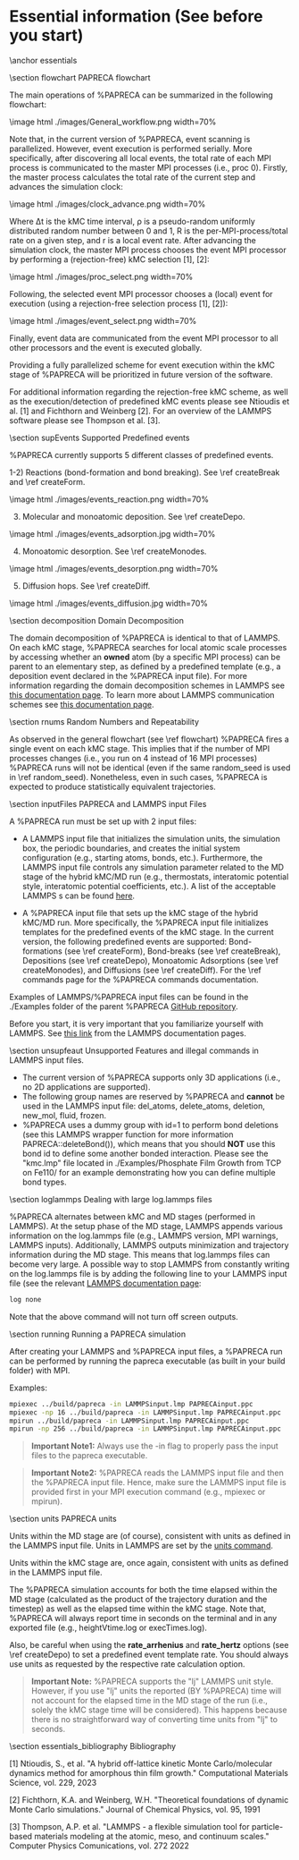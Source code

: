 # Essential information (See before you start)

\anchor essentials

\section flowchart PAPRECA flowchart

The main operations of %PAPRECA can be summarized in the following flowchart:

\image html ./images/General_workflow.png width=70%

Note that, in the current version of %PAPRECA, event scanning is parallelized. However, event execution is performed serially. More specifically,
after discovering all local events, the total rate of each MPI process is communicated to the master MPI processes (i.e., proc 0). 
Firstly, the master process calculates the total rate of the current step and advances the simulation clock:

\image html ./images/clock_advance.png width=70%

Where Δt is the kMC time interval, ρ is a pseudo-random uniformly distributed random number between 0 and 1, R is the per-MPI-process/total rate on a given step, and r is a local event rate.
After advancing the simulation clock, the master MPI process chooses the event MPI processor by performing a (rejection-free) kMC selection [1], [2]:

\image html ./images/proc_select.png width=70%

Following, the selected event MPI processor chooses a (local) event for execution (using a rejection-free selection process [1], [2]):

\image html ./images/event_select.png width=70%

Finally, event data are communicated from the event MPI processor to all other processors and the event is executed globally.

Providing a fully parallelized scheme for event execution within the kMC stage of %PAPRECA will be prioritized in future version of the software.

For additional information regarding the rejection-free kMC scheme, as well as the execution/detection of predefined kMC events please see Ntioudis et al. [1] and Fichthorn and Weinberg [2].
For an overview of the LAMMPS software please see Thompson et al. [3].

\section supEvents Supported Predefined events

%PAPRECA currently supports 5 different classes of predefined events.

1-2) Reactions (bond-formation and bond breaking). See \ref createBreak and \ref createForm.

\image html ./images/events_reaction.png width=70%

3) Molecular and monoatomic deposition. See \ref createDepo.

\image html ./images/events_adsorption.jpg width=70%

4) Monoatomic desorption. See \ref createMonodes.

\image html ./images/events_desorption.png width=70%

5) Diffusion hops. See \ref createDiff.

\image html ./images/events_diffusion.jpg width=70%


\section decomposition Domain Decomposition

The domain decomposition of %PAPRECA is identical to that of LAMMPS. On each kMC stage, %PAPRECA searches for local atomic scale processes by accessing whether
an **owned** atom (by a specific MPI process) can be parent to an elementary step, as defined by a predefined template (e.g., a deposition event declared in the %PAPRECA input file).
For more information regarding the domain decomposition schemes in LAMMPS see [this documentation page](https://docs.lammps.org/Developer_par_part.html). To learn more about
LAMMPS communication schemes see [this documentation page](https://docs.lammps.org/Developer_par_comm.html).

\section rnums Random Numbers and Repeatability


As observed in the general flowchart (see \ref flowchart) %PAPRECA fires a single event on each kMC stage. This implies that if the number of MPI processes changes (i.e., you run on 4 instead of 16 MPI processes)
%PAPRECA runs will not be identical (even if the same random_seed is used in \ref random_seed). Nonetheless, even in such cases, %PAPRECA is expected to produce statistically equivalent trajectories.

\section inputFiles PAPRECA and LAMMPS input Files

A %PAPRECA run must be set up with 2 input files:

- A LAMMPS input file that initializes the simulation units, the simulation box, the periodic boundaries, and creates the initial system configuration (e.g., starting atoms, bonds, etc.).
Furthermore, the LAMMPS input file controls any simulation parameter related to the MD stage of the hybrid kMC/MD run (e.g., thermostats, interatomic potential style, interatomic potential coefficients, etc.).
A list of the acceptable LAMMPS s can be found [here](https://docs.lammps.org/s_list.html).

- A %PAPRECA input file that sets up the kMC stage of the hybrid kMC/MD run. More specifically, the %PAPRECA input file initializes templates for the predefined events of the kMC stage.
In the current version, the following predefined events are supported: Bond-formations (see \ref createForm), Bond-breaks (see \ref createBreak), Depositions (see \ref createDepo), 
Monoatomic Adsorptions (see \ref createMonodes), and Diffusions (see \ref createDiff). For the \ref commands page for the %PAPRECA commands documentation.

Examples of LAMMPS/%PAPRECA input files can be found in the ./Examples folder of the parent %PAPRECA [GitHub repository](https://github.com/sntioudis/papreca).

Before you start, it is very important that you familiarize yourself with LAMMPS. See [this link](https://docs.lammps.org/Intro.html) from the LAMMPS documentation pages.

\section unsupfeaut Unsupported Features and illegal commands in LAMMPS input files.

- The current version of %PAPRECA supports only 3D applications (i.e., no 2D applications are supported).
- The following group names are reserved by %PAPRECA and **cannot** be used in the LAMMPS input file: del_atoms, delete_atoms, deletion, new_mol, fluid, frozen.
- %PAPRECA uses a dummy group with id=1 to perform bond deletions (see this LAMMPS wrapper function for more information PAPRECA::deleteBond()), which means that you should **NOT** use this bond id to define some another bonded interaction. Please see the "kmc.lmp" file located in ./Examples/Phosphate Film Growth from TCP on Fe110/ for an example demonstrating how you can define multiple bond types.

\section loglammps Dealing with large log.lammps files

%PAPRECA alternates between kMC and MD stages (performed in LAMMPS). At the setup phase of the MD stage, LAMMPS appends various information on the log.lammps file (e.g., LAMMPS version, MPI warnings, LAMMPS inputs). Additionally, LAMMPS outputs minimization and trajectory information during the MD stage. This means that log.lammps files can become very large. A possible way to stop LAMMPS from constantly writing on the log.lammps file is by adding the following line to your LAMMPS input file (see the relevant [LAMMPS documentation page](https://docs.lammps.org/log.html):

```bash
log none
```

Note that the above command will not turn off screen outputs.

\section running Running a PAPRECA simulation

After creating your LAMMPS and %PAPRECA input files, a %PAPRECA run can be performed by running the papreca executable (as built in your build folder) with MPI.

Examples:

```bash
mpiexec ../build/papreca -in LAMMPSinput.lmp PAPRECAinput.ppc
mpiexec -np 16 ../build/papreca -in LAMMPSinput.lmp PAPRECAinput.ppc
mpirun ../build/papreca -in LAMMPSinput.lmp PAPRECAinput.ppc
mpirun -np 256 ../build/papreca -in LAMMPSinput.lmp PAPRECAinput.ppc
```

> **Important Note1:**
> Always use the -in flag to properly pass the input files to the papreca executable.

> **Important Note2:**
> %PAPRECA reads the LAMMPS input file and then the %PAPRECA input file. Hence, make sure the LAMMPS input file is provided first in your MPI execution command (e.g., mpiexec or mpirun).

\section units PAPRECA units

Units within the MD stage are (of course), consistent with units as defined in the LAMMPS input file. Units in LAMMPS are set by the [units command](https://docs.lammps.org/units.html).

Units within the kMC stage are, once again, consistent with units as defined in the LAMMPS input file. 

The %PAPRECA simulation accounts for both the time elapsed within the MD stage (calculated as the product of the trajectory duration and the timestep) as well as the elapsed time within the kMC stage.
Note that, %PAPRECA will always report time in seconds on the terminal and in any exported file (e.g., heightVtime.log or execTimes.log).

Also, be careful when using the **rate_arrhenius** and **rate_hertz** options (see \ref createDepo) to set a predefined event template rate. You should always use units
as requested by the respective rate calculation option.

> **Important Note:**
> %PAPRECA supports the "lj" LAMMPS unit style. However, if you use "lj" units the reported (BY %PAPRECA) time will not account for the elapsed time in the MD stage of the run (i.e., solely the kMC stage time will be considered). This happens because there is no straightforward way of converting time units from "lj" to seconds.


\section essentials_bibliography Bibliography

[1] Ntioudis, S., et al. "A hybrid off-lattice kinetic Monte Carlo/molecular dynamics method for amorphous thin film growth." Computational Materials Science, vol. 229, 2023

[2] Fichthorn, K.A. and Weinberg, W.H. "Theoretical foundations of dynamic Monte Carlo simulations." Journal of Chemical Physics, vol. 95, 1991

[3] Thompson, A.P. et al. "LAMMPS - a flexible simulation tool for particle-based materials modeling at the atomic, meso, and continuum scales." Computer Physics Comunications, vol. 272 2022

